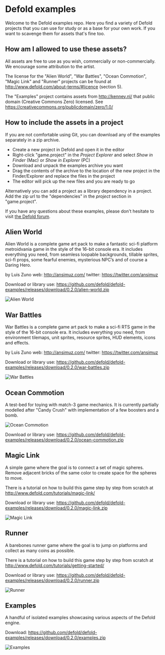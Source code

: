 # Defold examples

Welcome to the Defold examples repo. Here you find a variety of Defold projects that you can use for study or as a base for your own work. If you want to scavenge them for assets that's fine too.

## How am I allowed to use these assets?

All assets are free to use as you wish, commercially or non-commercially. We encourage some attribution to the artist.

The license for the "Alien World", "War Battles", "Ocean Commotion", "Magic Link" and "Runner" projects can be found at http://www.defold.com/about-terms/#licence (section 5).

The "Examples" project contains assets from http://kenney.nl/ that public domain (Creative Commons Zero) licensed. See https://creativecommons.org/publicdomain/zero/1.0/

## How to include the assets in a project

If you are not comfortable using Git, you can download any of the examples separately in a
zip archive.

* Create a new project in Defold and open it in the editor
* Right-click "game.project" in the *Project Explorer* and select *Show in Finder* (Mac) or *Show in Explorer* (PC)
* Download and unpack the examples archive you want
* Drag the contents of the archive to the location of the new project in the Finder/Explorer and replace the files in the project
* The editor will pick up the new files and you are ready to go

Alternatively you can add a project as a library dependency in a project. Add the zip url to the
"dependencies" in the *project* section in "game.project".

If you have any questions about these examples, please don't hesitate to visit [the Defold forum](http://forum.defold.com).

## Alien World

Alien World is a complete game art pack to make a fantastic sci-fi platform metroidvania game in the style of the 16-bit console era. It includes everything you need, from seamless loopable backgrounds, tillable sprites, sci-fi props, some fearful enemies, mysterious NPC’s and of course a Daring Hero.

by Luis Zuno
web: http://ansimuz.com/
twitter: https://twitter.com/ansimuz

Download or library use: https://github.com/defold/defold-examples/releases/download/0.2.0/alien-world.zip

![Alien World](alien-world/preview.png?raw=true)

## War Battles

War Battles is a complete game art pack to make a sci-fi RTS game in the style of the 16-bit console era. It includes everything you need, from environment tilemaps, unit sprites, resource sprites, HUD elements, icons and effects.

by Luis Zuno
web: http://ansimuz.com/
twitter: https://twitter.com/ansimuz

Download or library use: https://github.com/defold/defold-examples/releases/download/0.2.0/war-battles.zip

![War Battles](war-battles/preview.png?raw=true)

## Ocean Commotion

A test-bed for toying with match-3 game mechanics. It is currently partially modelled after "Candy Crush" with implementation of a few boosters and a bomb.

![Ocean Commotion](ocean-commotion/preview.png?raw=true)

Download or library use: https://github.com/defold/defold-examples/releases/download/0.2.0/ocean-commotion.zip

## Magic Link

A simple game where the goal is to connect a set of magic spheres. Remove adjacent bricks
of the same color to create space for the spheres to move.

There is a tutorial on how to build this game step by step from scratch at http://www.defold.com/tutorials/magic-link/

Download or library use: https://github.com/defold/defold-examples/releases/download/0.2.0/magic-link.zip

![Magic Link](magic-link/preview.png?raw=true)

## Runner

A barebones runner game where the goal is to jump on platforms and collect as many coins as
possible.

There is a tutorial on how to build this game step by step from scratch at http://www.defold.com/tutorials/getting-started/

Download or library use: https://github.com/defold/defold-examples/releases/download/0.2.0/runner.zip

![Runner](runner/preview.png?raw=true)

## Examples

A handful of isolated examples showcasing various aspects of the Defold engine.

Download: https://github.com/defold/defold-examples/releases/download/0.2.0/examples.zip

![Examples](examples/preview.png?raw=true)
